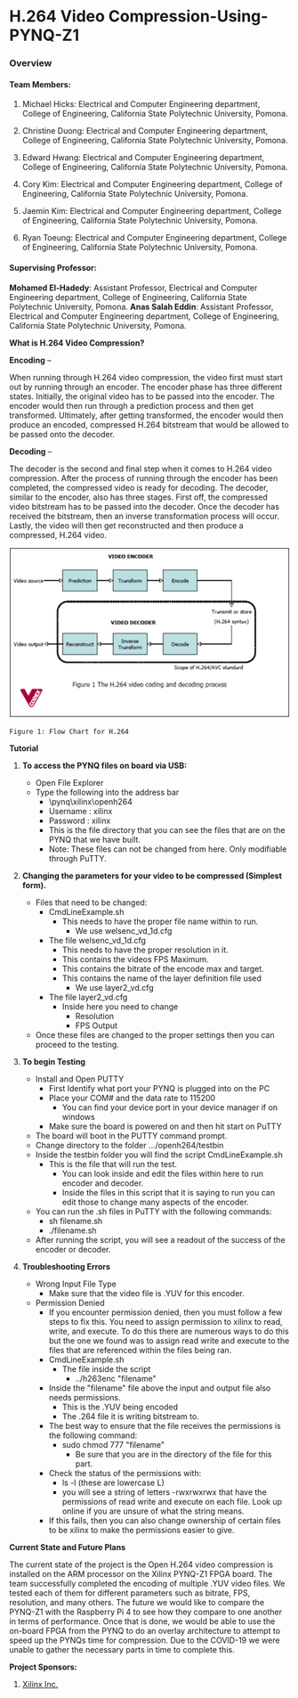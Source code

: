 # H.264 Video Compression-Using-PYNQ-Z1

### Overview

#### Team Members:
 
  1. Michael Hicks: Electrical and Computer Engineering department, College of Engineering, California State Polytechnic University, Pomona.
  
  2. Christine Duong: Electrical and Computer Engineering department, College of Engineering, California State Polytechnic University, Pomona.
  
  
  3. Edward Hwang: Electrical and Computer Engineering department, College of Engineering, California State Polytechnic University, Pomona.
  
  4. Cory Kim: Electrical and Computer Engineering department, College of Engineering, California State Polytechnic University, Pomona.
  
  5. Jaemin Kim: Electrical and Computer Engineering department, College of Engineering, California State Polytechnic University, Pomona.
  
  6. Ryan Toeung: Electrical and Computer Engineering department, College of Engineering, California State Polytechnic University, Pomona.

#### Supervising Professor:

**Mohamed El-Hadedy**: Assistant Professor, Electrical and Computer Engineering department, College of Engineering, California State Polytechnic University, Pomona.
**Anas Salah Eddin**: Assistant Professor, Electrical and Computer Engineering department, College of Engineering, California State Polytechnic University, Pomona.

**What is H.264 Video Compression?**

**Encoding** –

When running through H.264 video compression, the video first must start out by running through an encoder. The encoder phase has three different states. Initially, the original video has to be passed into the encoder. The encoder would then run through a prediction process and then get transformed. Ultimately, after getting transformed, the encoder would then produce an encoded, compressed H.264 bitstream that would be allowed to be passed onto the decoder.

**Decoding** – 

The decoder is the second and final step when it comes to H.264 video compression. After the process of running through the encoder has been completed, the compressed video is ready for decoding. The decoder, similar to the encoder, also has three stages. First off, the compressed video bitstream has to be passed into the decoder. Once the decoder has received the bitstream, then an inverse transformation process will occur. Lastly, the video will then get reconstructed and then produce a compressed, H.264 video.

<p align="center">
<img src=https://github.com/Reconfigurable-Computing-CalPoly-Pomona/Compression-Using-PYNQ-Z1/blob/master/Source%20Code/Images/Flow.png>
														     
	Figure 1: Flow Chart for H.264
</p>

**Tutorial**

1. **To access the PYNQ files on board via USB:**
   - Open File Explorer
   - Type the following into the address bar
     - \\pynq\xilinx\openh264
     - Username : xilinx
     - Password : xilinx
     - This is the file directory that you can see the files that are on the PYNQ that we have built.
     - Note: These files can not be changed from here. Only modifiable through PuTTY.


2. **Changing the parameters for your video to be compressed (Simplest form).**
   - Files that need to be changed:
     - CmdLineExample.sh
       - This needs to have the proper file name within to run.
         - We use welsenc\_vd\_1d.cfg
     - The file welsenc\_vd\_1d.cfg
       - This needs to have the proper resolution in it.
       - This contains the videos FPS Maximum.
       - This contains the bitrate of the encode max and target.
       - This contains the name of the layer definition file used
         - We use layer2\_vd.cfg
     - The file layer2\_vd.cfg
       - Inside here you need to change
         - Resolution
         - FPS Output
   - Once these files are changed to the proper settings then you can proceed to the testing.

3. **To begin Testing**
   - Install and Open PUTTY
     - First Identify what port your PYNQ is plugged into on the PC
     - Place your COM# and the data rate to 115200
       - You can find your device port in your device manager if on windows
     - Make sure the board is powered on and then hit start on PuTTY
   - The board will boot in the PUTTY command prompt.
   - Change directory to the folder …/openh264/testbin
   - Inside the testbin folder you will find the script CmdLineExample.sh
     - This is the file that will run the test.
       - You can look inside and edit the files within here to run encoder and decoder.
       - Inside the files in this script that it is saying to run you can edit those to change many aspects of the encoder.
   - You can run the .sh files in PuTTY with the following commands:
     - sh filename.sh
     - ./filename.sh
   - After running the script, you will see a readout of the success of the encoder or decoder.

4. **Troubleshooting Errors**
   - Wrong Input File Type
     - Make sure that the video file is .YUV for this encoder.
   - Permission Denied
     - If you encounter permission denied, then you must follow a few steps to fix this. You need to assign permission to xilinx to read, write, and execute. To do this there are numerous ways to do this but the one we found was to assign read write and execute to the files that are referenced within the files being ran.
     - CmdLineExample.sh
       - The file inside the script
         - ../h263enc &quot;filename&quot;
     - Inside the &quot;filename&quot; file above the input and output file also needs permissions.
       - This is the .YUV being encoded
       - The .264 file it is writing bitstream to.
     - The best way to ensure that the file receives the permissions is the following command:
       - sudo chmod 777 &quot;filename&quot;
         - Be sure that you are in the directory of the file for this part.
     - Check the status of the permissions with:
       - ls -l (these are lowercase L)
       - you will see a string of letters -rwxrwxrwx that have the permissions of read write and execute on each file. Look up online if you are unsure of what the string means.
     - If this fails, then you can also change ownership of certain files to be xilinx to make the permissions easier to give.

**Current State and Future Plans**

The current state of the project is the Open H.264 video compression is installed on the ARM processor on the Xilinx PYNQ-Z1 FPGA board. The team successfully completed the encoding of multiple .YUV video files. We tested each of them for different parameters such as bitrate, FPS, resolution, and many others. The future we would like to compare the PYNQ-Z1 with the Raspberry Pi 4 to see how they compare to one another in terms of performance. Once that is done, we would be able to use the on-board FPGA from the PYNQ to do an overlay architecture to attempt to speed up the PYNQs time for compression. Due to the COVID-19 we were unable to gather the necessary parts in time to complete this.  

**Project Sponsors:**

1. [Xilinx Inc.](https://www.xilinx.com "Xilinx Inc.")
